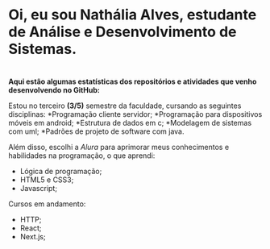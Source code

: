 # Oi, eu sou Nathália Alves, estudante de Análise e Desenvolvimento de Sistemas. <h1>

**Aqui estão algumas estatísticas dos repositórios e atividades que venho desenvolvendo no GitHub:**

Estou no terceiro **(3/5)** semestre da faculdade, cursando as seguintes disciplinas:
*Programação cliente servidor;
*Programação para dispositivos móveis em android;
*Estrutura de dados em c;
*Modelagem de sistemas com uml;
*Padrões de projeto de software com java.


Além disso, escolhi a *Alura* para aprimorar meus conhecimentos e habilidades na programação, o que aprendi: 
* Lógica de programação;
* HTML5 e CSS3;
* Javascript;

Cursos em andamento:
* HTTP;
* React;
* Next.js;
